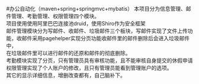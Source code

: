 #办公自动化（maven+spring+springmvc+mybatis）
本项目分为信息管理、邮件管理、考勤管理、权限管理四个模块。<br/>
项目使用使用阿里巴巴连接池druid，使用Shiro作为安全框架<br/>
邮件管理模块分为写邮件、收邮件、垃圾邮件三个板块，写邮件实现了文件上传功能，收邮件采用pagehelper实现分页功能收邮件里的邮件删除后会进入垃圾邮件中，<br/>
在垃圾邮件里可以进行邮件的还原和邮件的彻底删除。<br/>
考勤模块实现了分页，只有管理员具有审核功能，且不能审核自身提交的休假申请<br/>
权限管理实现了个人账户的修改，且只有管理员能看到管理账户的选项。<br/>
其它的显示详细信息，增删改查都有，自己脑补下。
